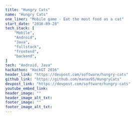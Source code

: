 ```yaml
---
title: "Hungry Cats"
name: "Hungry Cats"
one_liner: "Mobile game - Eat the most food as a cat"
start_date: "2016-09-28"
tech_stack: [
    "Mobile",
    "Android",
    "Java",
    "fullstack",
    "frontend",
    "backend",
]
tech: "Android, Java"
hackathon: "HackGT 2016"
header_link: "https://devpost.com/software/hungry-cats"
github_link: "https://github.com/manav95/HungryCats"
devpost_link: "https://devpost.com/software/hungry-cats"
youtube_embed_link:
header_image: ""
header_image_alt_txt:
footer_image: ""
footer_image_alt_txt:
---
```

